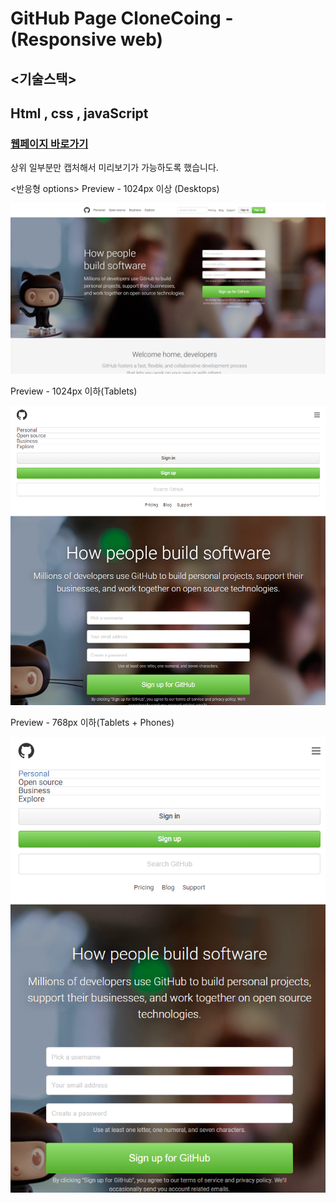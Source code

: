 # GitHub Page CloneCoing - (Responsive web)



## <기술스택>
## Html , css , javaScript



### [웹페이지 바로가기](https://wondonghwi.github.io/GitHub_CloneCoding_CSS/)

상위 일부분만 캡처해서 미리보기가 가능하도록 했습니다.

<반응형 options>
Preview - 1024px 이상 (Desktops)

![](img/1024+.PNG)

Preview - 1024px 이하(Tablets)

![](img/1024-.PNG)

Preview - 768px 이하(Tablets + Phones)

![](img/768-.PNG)
